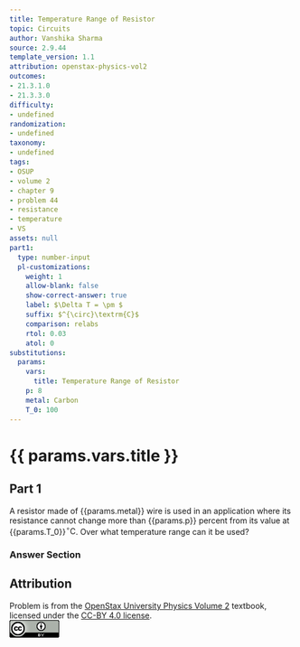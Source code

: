 ```yaml
---
title: Temperature Range of Resistor
topic: Circuits
author: Vanshika Sharma
source: 2.9.44
template_version: 1.1
attribution: openstax-physics-vol2
outcomes:
- 21.3.1.0
- 21.3.3.0
difficulty:
- undefined
randomization:
- undefined
taxonomy:
- undefined
tags:
- OSUP
- volume 2
- chapter 9
- problem 44
- resistance
- temperature
- VS
assets: null
part1:
  type: number-input
  pl-customizations:
    weight: 1
    allow-blank: false
    show-correct-answer: true
    label: $\Delta T = \pm $
    suffix: $^{\circ}\textrm{C}$
    comparison: relabs
    rtol: 0.03
    atol: 0
substitutions:
  params:
    vars:
      title: Temperature Range of Resistor
    p: 8
    metal: Carbon
    T_0: 100
---
```

# {{ params.vars.title }}

## Part 1

A resistor made of {{params.metal}} wire is used in an application where its resistance cannot change more than {{params.p}} percent from its value at {{params.T_0}}$^{\circ}\textrm{C}$.
Over what temperature range can it be used?

### Answer Section

## Attribution

Problem is from the [OpenStax University Physics Volume 2](https://openstax.org/details/books/university-physics-volume-2) textbook, licensed under the [CC-BY 4.0 license](https://creativecommons.org/licenses/by/4.0/).<br>![Image representing the Creative Commons 4.0 BY license.](https://raw.githubusercontent.com/firasm/bits/master/by.png)